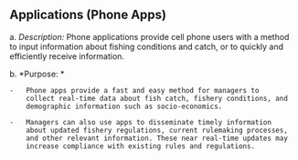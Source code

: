 ## Applications (Phone Apps)

a.  *Description:* Phone applications provide cell phone users with a
    method to input information about fishing conditions and catch, or
    to quickly and efficiently receive information.

b.  *Purpose: *

    -   Phone apps provide a fast and easy method for managers to
        collect real-time data about fish catch, fishery conditions, and
        demographic information such as socio-economics.

    -   Managers can also use apps to disseminate timely information
        about updated fishery regulations, current rulemaking processes,
        and other relevant information. These near real-time updates may
        increase compliance with existing rules and regulations.
